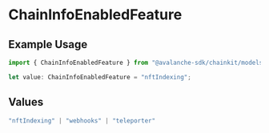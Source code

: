 # ChainInfoEnabledFeature

## Example Usage

```typescript
import { ChainInfoEnabledFeature } from "@avalanche-sdk/chainkit/models/components";

let value: ChainInfoEnabledFeature = "nftIndexing";
```

## Values

```typescript
"nftIndexing" | "webhooks" | "teleporter"
```